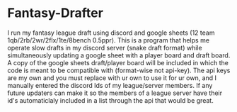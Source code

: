 # Fantasy-Drafter
I run my fantasy league draft using discord and google sheets (12 team 1qb/2rb/2wr/2flx/1te/8bench 0.5ppr). This is a program that helps me operate slow drafts in my discord server (snake draft format) while simultaneously updating a google sheet with a player board and draft board. A copy of the google sheets draft/player board will be included in which the code is meant to be compatible with (format-wise not api-key). The api keys are my own and you must replace with ur own to use it for ur own, and I manually entered the discord Ids of my league/server members. If any future updaters can make it so the members of a league server have their id's automaticlaly included in a list through the api that would be great.
